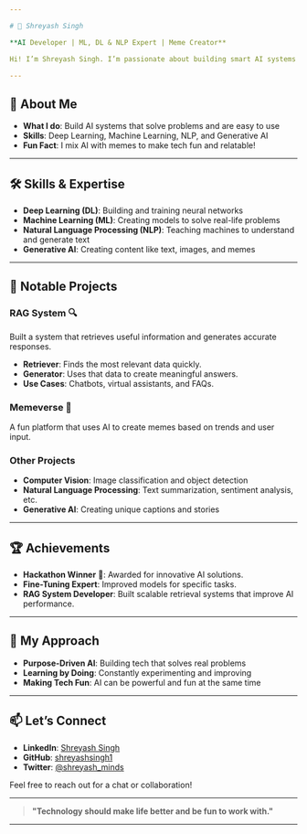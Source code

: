 ```yaml
---

# 👋 Shreyash Singh  

**AI Developer | ML, DL & NLP Expert | Meme Creator**  

Hi! I’m Shreyash Singh. I’m passionate about building smart AI systems using Machine Learning (ML), Deep Learning (DL), and Natural Language Processing (NLP). I love solving real-world problems with technology, making it both useful and fun. From fine-tuning models to creating memes, I enjoy bringing creativity to AI!

---
```


## 🚀 About Me  

- **What I do**: Build AI systems that solve problems and are easy to use  
- **Skills**: Deep Learning, Machine Learning, NLP, and Generative AI  
- **Fun Fact**: I mix AI with memes to make tech fun and relatable!  

---

## 🛠️ Skills & Expertise  

- **Deep Learning (DL)**: Building and training neural networks  
- **Machine Learning (ML)**: Creating models to solve real-life problems  
- **Natural Language Processing (NLP)**: Teaching machines to understand and generate text  
- **Generative AI**: Creating content like text, images, and memes  

---

## 🌟 Notable Projects  

### **RAG System** 🔍  
Built a system that retrieves useful information and generates accurate responses.  
- **Retriever**: Finds the most relevant data quickly.  
- **Generator**: Uses that data to create meaningful answers.  
- **Use Cases**: Chatbots, virtual assistants, and FAQs.  

### **Memeverse** 🌌  
A fun platform that uses AI to create memes based on trends and user input.  

### **Other Projects**  
- **Computer Vision**: Image classification and object detection  
- **Natural Language Processing**: Text summarization, sentiment analysis, etc.  
- **Generative AI**: Creating unique captions and stories  

---

## 🏆 Achievements  

- **Hackathon Winner** 🏅: Awarded for innovative AI solutions.  
- **Fine-Tuning Expert**: Improved models for specific tasks.  
- **RAG System Developer**: Built scalable retrieval systems that improve AI performance.  

---

## 🌟 My Approach  

- **Purpose-Driven AI**: Building tech that solves real problems  
- **Learning by Doing**: Constantly experimenting and improving  
- **Making Tech Fun**: AI can be powerful and fun at the same time  

---

## 📫 Let’s Connect  

- **LinkedIn**: [Shreyash Singh](https://linkedin.com/in/shreyashsingh)  
- **GitHub**: [shreyashsingh1](https://github.com/shreyashsingh1)  
- **Twitter**: [@shreyash_minds](https://twitter.com/shreyash865)  

Feel free to reach out for a chat or collaboration!

---

> **"Technology should make life better and be fun to work with."**

---

